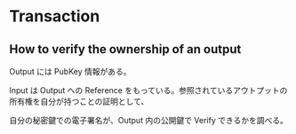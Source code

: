 # Transaction

## How to verify the ownership of an output

Output には PubKey 情報がある。

Input は Output への Reference をもっている。参照されているアウトプットの所有権を自分が持つことの証明として、

自分の秘密鍵での電子署名が、Output 内の公開鍵で Verify できるかを調べる。
